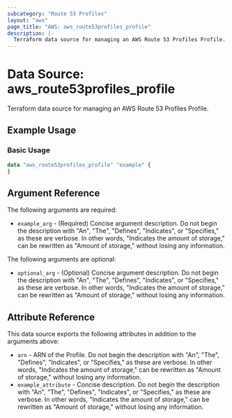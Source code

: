 ```yaml
---
subcategory: "Route 53 Profiles"
layout: "aws"
page_title: "AWS: aws_route53profiles_profile"
description: |-
  Terraform data source for managing an AWS Route 53 Profiles Profile.
---
```

<!---
TIP: A few guiding principles for writing documentation:
1. Use simple language while avoiding jargon and figures of speech.
2. Focus on brevity and clarity to keep a reader's attention.
3. Use active voice and present tense whenever you can.
4. Document your feature as it exists now; do not mention the future or past if you can help it.
5. Use accessible and inclusive language.
--->

# Data Source: aws_route53profiles_profile

Terraform data source for managing an AWS Route 53 Profiles Profile.

## Example Usage

### Basic Usage

```terraform
data "aws_route53profiles_profile" "example" {
}
```

## Argument Reference

The following arguments are required:

* `example_arg` - (Required) Concise argument description. Do not begin the description with "An", "The", "Defines", "Indicates", or "Specifies," as these are verbose. In other words, "Indicates the amount of storage," can be rewritten as "Amount of storage," without losing any information.

The following arguments are optional:

* `optional_arg` - (Optional) Concise argument description. Do not begin the description with "An", "The", "Defines", "Indicates", or "Specifies," as these are verbose. In other words, "Indicates the amount of storage," can be rewritten as "Amount of storage," without losing any information.

## Attribute Reference

This data source exports the following attributes in addition to the arguments above:

* `arn` - ARN of the Profile. Do not begin the description with "An", "The", "Defines", "Indicates", or "Specifies," as these are verbose. In other words, "Indicates the amount of storage," can be rewritten as "Amount of storage," without losing any information.
* `example_attribute` - Concise description. Do not begin the description with "An", "The", "Defines", "Indicates", or "Specifies," as these are verbose. In other words, "Indicates the amount of storage," can be rewritten as "Amount of storage," without losing any information.
